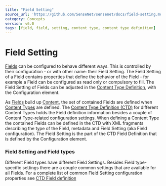 ```yaml
---
title: "Field Setting"
source_url: 'https://github.com/SenseNet/sensenet/docs/field-setting.md'
category: Concepts
version: v6.0
tags: [field, field, setting, content type, content type definition]
---
```


# Field Setting

[Fields](field.md) can be configured to behave different ways. This is controlled by their configuration - or with other name: their Field Setting. The Field Setting of a Field contains properties that define the behavior of the Field - for example a Field can be configured as read only or compulsory to fill. The Field Setting of Fields can be adjusted in the [Content Type Definition](ctd.md), with the Configuration element.

As [Fields](field.md) build up [Content](content.md), the set of contained Fields are defined when [Content Types](content-type.md) are defined. The [Content Type Definition (CTD)](ctd.md) for different Content Types holds the Field definition information besides a couple of Content Type-related configuration settings. When defining a Content Type the contained Fields can be defined in the CTD with XML fragments describing the type of the Field, metadata and Field Setting (aka Field configuration). The Field Setting is the part of the CTD Field Definition that is defined by the Configuration element.

### Field Setting and Field types

Different Field types have different Field Settings.
Besides Field type-specific settings there are a couple common settings that are available for all Fields. For a complete list of common Field Setting configuration properties see [CTD Field definition](ctd.md)